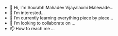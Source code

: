 - 👋 Hi, I’m Sourabh Mahadev Vijayalaxmi Malewade...
- 👀 I’m interested...
- 🌱 I’m currently learning everything piece by piece...
- 💞️ I’m looking to collaborate on ...
- 📫 How to reach me ...

<!---
malewadesourabh13/malewadesourabh13 is a ✨ special ✨ repository because its `README.md` (this file) appears on your GitHub profile.
You can click the Preview link to take a look at your changes.
--->
